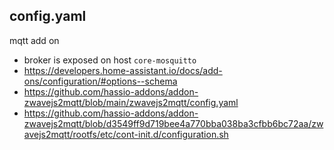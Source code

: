 ## config.yaml
mqtt add on
* broker is exposed on host `core-mosquitto`
* https://developers.home-assistant.io/docs/add-ons/configuration/#options--schema
* https://github.com/hassio-addons/addon-zwavejs2mqtt/blob/main/zwavejs2mqtt/config.yaml
* https://github.com/hassio-addons/addon-zwavejs2mqtt/blob/d3549ff9d719bee4a770bba038ba3cfbb6bc72aa/zwavejs2mqtt/rootfs/etc/cont-init.d/configuration.sh
